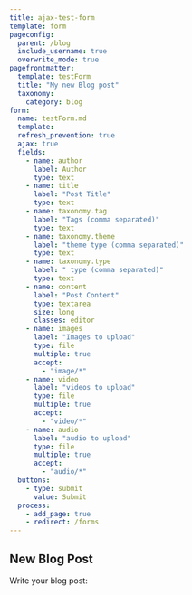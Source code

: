 ```yaml
---
title: ajax-test-form
template: form
pageconfig:
  parent: /blog
  include_username: true
  overwrite_mode: true
pagefrontmatter:
  template: testForm
  title: "My new Blog post"
  taxonomy:
    category: blog
form:
  name: testForm.md
  template:
  refresh_prevention: true
  ajax: true
  fields:
    - name: author
      label: Author
      type: text
    - name: title
      label: "Post Title"
      type: text
    - name: taxonomy.tag
      label: "Tags (comma separated)"
      type: text
    - name: taxonomy.theme
      label: "theme type (comma separated)"
      type: text
    - name: taxonomy.type
      label: " type (comma separated)"
      type: text
    - name: content
      label: "Post Content"
      type: textarea
      size: long
      classes: editor
    - name: images
      label: "Images to upload"
      type: file
      multiple: true
      accept:
        - "image/*"
    - name: video
      label: "videos to upload"
      type: file
      multiple: true
      accept:
        - "video/*"
    - name: audio
      label: "audio to upload"
      type: file
      multiple: true
      accept:
        - "audio/*"
  buttons:
    - type: submit
      value: Submit
  process:
    - add_page: true
    - redirect: /forms
---
```


## New Blog Post

Write your blog post:
